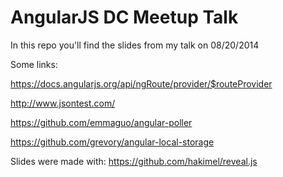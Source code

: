 AngularJS DC Meetup Talk
================

In this repo you'll find the slides from my talk on 08/20/2014

Some links:

https://docs.angularjs.org/api/ngRoute/provider/$routeProvider

http://www.jsontest.com/

https://github.com/emmaguo/angular-poller

https://github.com/grevory/angular-local-storage

Slides were made with:
https://github.com/hakimel/reveal.js